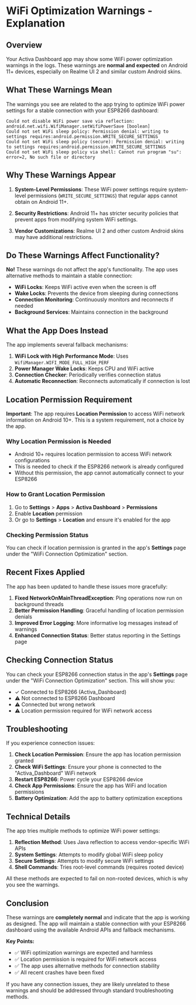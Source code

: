 # WiFi Optimization Warnings - Explanation

## Overview
Your Activa Dashboard app may show some WiFi power optimization warnings in the logs. These warnings are **normal and expected** on Android 11+ devices, especially on Realme UI 2 and similar custom Android skins.

## What These Warnings Mean

The warnings you see are related to the app trying to optimize WiFi power settings for a stable connection with your ESP8266 dashboard:

```
Could not disable WiFi power save via reflection: android.net.wifi.WifiManager.setWifiPowerSave [boolean]
Could not set WiFi sleep policy: Permission denial: writing to settings requires:android.permission.WRITE_SECURE_SETTINGS
Could not set WiFi sleep policy (secure): Permission denial: writing to settings requires:android.permission.WRITE_SECURE_SETTINGS
Could not set WiFi sleep policy via shell: Cannot run program "su": error=2, No such file or directory
```

## Why These Warnings Appear

1. **System-Level Permissions**: These WiFi power settings require system-level permissions (`WRITE_SECURE_SETTINGS`) that regular apps cannot obtain on Android 11+.

2. **Security Restrictions**: Android 11+ has stricter security policies that prevent apps from modifying system WiFi settings.

3. **Vendor Customizations**: Realme UI 2 and other custom Android skins may have additional restrictions.

## Do These Warnings Affect Functionality?

**No!** These warnings do not affect the app's functionality. The app uses alternative methods to maintain a stable connection:

- **WiFi Locks**: Keeps WiFi active even when the screen is off
- **Wake Locks**: Prevents the device from sleeping during connections
- **Connection Monitoring**: Continuously monitors and reconnects if needed
- **Background Services**: Maintains connection in the background

## What the App Does Instead

The app implements several fallback mechanisms:

1. **WiFi Lock with High Performance Mode**: Uses `WifiManager.WIFI_MODE_FULL_HIGH_PERF`
2. **Power Manager Wake Locks**: Keeps CPU and WiFi active
3. **Connection Checker**: Periodically verifies connection status
4. **Automatic Reconnection**: Reconnects automatically if connection is lost

## Location Permission Requirement

**Important**: The app requires **Location Permission** to access WiFi network information on Android 10+. This is a system requirement, not a choice by the app.

### Why Location Permission is Needed
- Android 10+ requires location permission to access WiFi network configurations
- This is needed to check if the ESP8266 network is already configured
- Without this permission, the app cannot automatically connect to your ESP8266

### How to Grant Location Permission
1. Go to **Settings** > **Apps** > **Activa Dashboard** > **Permissions**
2. Enable **Location** permission
3. Or go to **Settings** > **Location** and ensure it's enabled for the app

### Checking Permission Status
You can check if location permission is granted in the app's **Settings** page under the "WiFi Connection Optimization" section.

## Recent Fixes Applied

The app has been updated to handle these issues more gracefully:

1. **Fixed NetworkOnMainThreadException**: Ping operations now run on background threads
2. **Better Permission Handling**: Graceful handling of location permission denials
3. **Improved Error Logging**: More informative log messages instead of warnings
4. **Enhanced Connection Status**: Better status reporting in the Settings page

## Checking Connection Status

You can check your ESP8266 connection status in the app's **Settings** page under the "WiFi Connection Optimization" section. This will show you:

- ✓ Connected to ESP8266 (Activa_Dashboard)
- ⚠ Not connected to ESP8266 Dashboard
- ⚠ Connected but wrong network
- ⚠ Location permission required for WiFi network access

## Troubleshooting

If you experience connection issues:

1. **Check Location Permission**: Ensure the app has location permission granted
2. **Check WiFi Settings**: Ensure your phone is connected to the "Activa_Dashboard" WiFi network
3. **Restart ESP8266**: Power cycle your ESP8266 device
4. **Check App Permissions**: Ensure the app has WiFi and location permissions
5. **Battery Optimization**: Add the app to battery optimization exceptions

## Technical Details

The app tries multiple methods to optimize WiFi power settings:

1. **Reflection Method**: Uses Java reflection to access vendor-specific WiFi APIs
2. **System Settings**: Attempts to modify global WiFi sleep policy
3. **Secure Settings**: Attempts to modify secure WiFi settings
4. **Shell Commands**: Tries root-level commands (requires rooted device)

All these methods are expected to fail on non-rooted devices, which is why you see the warnings.

## Conclusion

These warnings are **completely normal** and indicate that the app is working as designed. The app will maintain a stable connection with your ESP8266 dashboard using the available Android APIs and fallback mechanisms.

**Key Points:**
- ✅ WiFi optimization warnings are expected and harmless
- ✅ Location permission is required for WiFi network access
- ✅ The app uses alternative methods for connection stability
- ✅ All recent crashes have been fixed

If you have any connection issues, they are likely unrelated to these warnings and should be addressed through standard troubleshooting methods. 